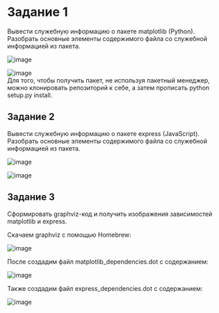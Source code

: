 # Задание 1
Вывести служебную информацию о пакете matplotlib (Python). Разобрать основные элементы содержимого файла со служебной информацией из пакета.

![image](https://github.com/user-attachments/assets/0da308e8-8fab-48b6-9a74-4764664d52d3)<br>

![image](https://github.com/user-attachments/assets/434bb2fc-5014-45c3-918d-438d8cf133cc)<br>
Для того, чтобы получить пакет, не используя пакетный менеджер, можно клонировать репозиторий к себе, а затем прописать python setup.py install.

## Задание 2
Вывести служебную информацию о пакете express (JavaScript). Разобрать основные элементы содержимого файла со служебной информацией из пакета.

![image](https://github.com/user-attachments/assets/bb666485-1c54-4c82-a6c0-f61b84c43164)<br>

![image](https://github.com/user-attachments/assets/645e54bf-4bed-4fef-8976-ff581e809e06)

## Задание 3
Сформировать graphviz-код и получить изображения зависимостей matplotlib и express.

Скачаем graphviz с помощью Homebrew:<br>

![image](https://github.com/user-attachments/assets/fcb3337d-3d94-498c-b92d-19c425ab74d2)

После создадим файл matplotlib_dependencies.dot с содержанием:<br>

![image](https://github.com/user-attachments/assets/e89bd26c-e017-4877-b3e6-f3ad09845661)

Также создадим файл express_dependencies.dot с содержанием:<br>

![image](https://github.com/user-attachments/assets/4eb79da4-b906-4f6f-a3d7-40225d3480d0)


